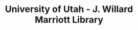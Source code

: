 ---
layout: repo
title: "University of Utah - J. Willard Marriott Library"
id: 25938
permalink: repos/25938/
---
